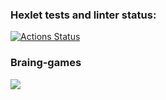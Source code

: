 ### Hexlet tests and linter status:

[![Actions Status](https://github.com/immortal-p/frontend-project-44/actions/workflows/hexlet-check.yml/badge.svg)](https://github.com/immortal-p/frontend-project-44/actions)

### Braing-games

<a href="https://codeclimate.com/github/immortal-p/frontend-project-44/maintainability">
<img src="https://api.codeclimate.com/v1/badges/07d43a68e7d0fd3eca48/maintainability" /></a>
